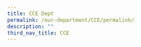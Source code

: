 ```yaml
---
title: CCE Dept
permalink: /our-department/CCE/permalink/
description: ""
third_nav_title: CCE
---
```

